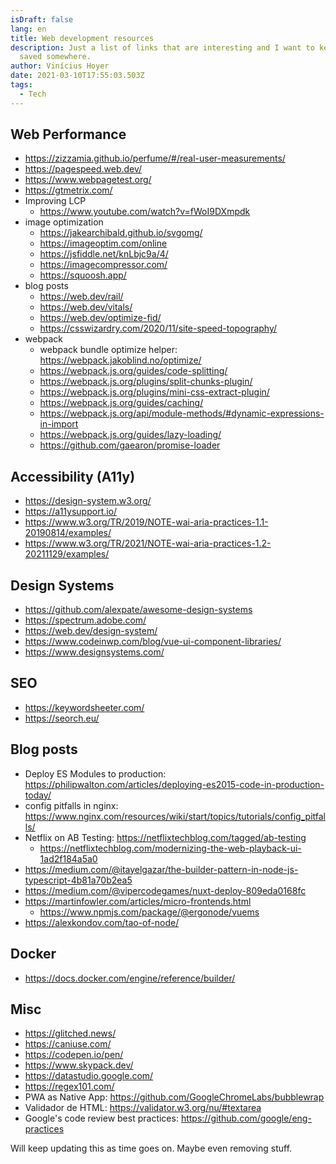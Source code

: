 ```yaml
---
isDraft: false
lang: en
title: Web development resources
description: Just a list of links that are interesting and I want to keep than
  saved somewhere.
author: Vinícius Hoyer
date: 2021-03-10T17:55:03.503Z
tags:
  - Tech
---
```

## Web Performance

- <https://zizzamia.github.io/perfume/#/real-user-measurements/>
- <https://pagespeed.web.dev/>
- <https://www.webpagetest.org/>
- <https://gtmetrix.com/>
- Improving LCP
  - <https://www.youtube.com/watch?v=fWoI9DXmpdk>
- image optimization
  - <https://jakearchibald.github.io/svgomg/>
  - <https://imageoptim.com/online>
  - <https://jsfiddle.net/knLbjc9a/4/>
  - <https://imagecompressor.com/>
  - <https://squoosh.app/>
- blog posts
  - <https://web.dev/rail/>
  - <https://web.dev/vitals/>
  - <https://web.dev/optimize-fid/>
  - <https://csswizardry.com/2020/11/site-speed-topography/>
- webpack
  - webpack bundle optimize helper: <https://webpack.jakoblind.no/optimize/>
  - <https://webpack.js.org/guides/code-splitting/>
  - <https://webpack.js.org/plugins/split-chunks-plugin/>
  - <https://webpack.js.org/plugins/mini-css-extract-plugin/>
  - <https://webpack.js.org/guides/caching/>
  - <https://webpack.js.org/api/module-methods/#dynamic-expressions-in-import>
  - <https://webpack.js.org/guides/lazy-loading/>
  - <https://github.com/gaearon/promise-loader>

## Accessibility (A11y)

- <https://design-system.w3.org/>
- <https://a11ysupport.io/>
- <https://www.w3.org/TR/2019/NOTE-wai-aria-practices-1.1-20190814/examples/>
- <https://www.w3.org/TR/2021/NOTE-wai-aria-practices-1.2-20211129/examples/>

## Design Systems

- <https://github.com/alexpate/awesome-design-systems>
- <https://spectrum.adobe.com/>
- <https://web.dev/design-system/>
- <https://www.codeinwp.com/blog/vue-ui-component-libraries/>
- <https://www.designsystems.com/>

## SEO

- <https://keywordsheeter.com/>
- <https://seorch.eu/>

## Blog posts

- Deploy ES Modules to production: <https://philipwalton.com/articles/deploying-es2015-code-in-production-today/>
- config pitfalls in nginx: <https://www.nginx.com/resources/wiki/start/topics/tutorials/config_pitfalls/>
- Netflix on AB Testing: <https://netflixtechblog.com/tagged/ab-testing>
  - <https://netflixtechblog.com/modernizing-the-web-playback-ui-1ad2f184a5a0>
- <https://medium.com/@itayelgazar/the-builder-pattern-in-node-js-typescript-4b81a70b2ea5>
- <https://medium.com/@vipercodegames/nuxt-deploy-809eda0168fc>
- <https://martinfowler.com/articles/micro-frontends.html>
  - <https://www.npmjs.com/package/@ergonode/vuems>
- <https://alexkondov.com/tao-of-node/>

## Docker

- https://docs.docker.com/engine/reference/builder/

## Misc

- <https://glitched.news/>
- <https://caniuse.com/>
- <https://codepen.io/pen/>
- <https://www.skypack.dev/>
- <https://datastudio.google.com/>
- <https://regex101.com/>
- PWA as Native App: <https://github.com/GoogleChromeLabs/bubblewrap>
- Validador de HTML: <https://validator.w3.org/nu/#textarea>
- Google's code review best practices: <https://github.com/google/eng-practices>

Will keep updating this as time goes on. Maybe even removing stuff.
